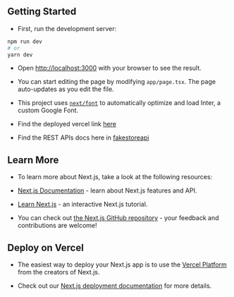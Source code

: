 ## Getting Started 

- First, run the development server: 

```bash
npm run dev
# or
yarn dev
```

- Open [http://localhost:3000](http://localhost:3000) with your browser to see the result. 

- You can start editing the page by modifying `app/page.tsx`. The page auto-updates as you edit the file.

- This project uses [`next/font`](https://nextjs.org/docs/basic-features/font-optimization) to automatically optimize and load Inter, a custom Google Font.

- Find the deployed vercel link [here](https://nyo-tshong-fe.vercel.app/)

- Find the REST APIs docs here in [fakestoreapi](https://fakestoreapi.com/docs)

## Learn More 

- To learn more about Next.js, take a look at the following resources:

- [Next.js Documentation](https://nextjs.org/docs) - learn about Next.js features and API.
- [Learn Next.js](https://nextjs.org/learn) - an interactive Next.js tutorial.

- You can check out [the Next.js GitHub repository](https://github.com/vercel/next.js/) - your feedback and contributions are welcome! 

## Deploy on Vercel 

- The easiest way to deploy your Next.js app is to use the [Vercel Platform](https://vercel.com/new?utm_medium=default-template&filter=next.js&utm_source=create-next-app&utm_campaign=create-next-app-readme) from the creators of Next.js.

- Check out our [Next.js deployment documentation](https://nextjs.org/docs/deployment) for more details.

